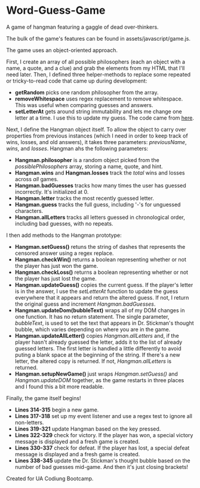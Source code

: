 # Word-Guess-Game

A game of hangman featuring a gaggle of dead over-thinkers.

The bulk of the game's features can be found in assets/javascript/game.js. 

The game uses an object-oriented approach. 

First, I create an array of all possible philosophers (each an object with a name, a quote, and a clue) and grab the elements from my HTML that I'll need later. Then, I defined three helper-methods to replace some repeated or tricky-to-read code that came up during development:

* **getRandom** picks one random philosopher from the array.
* **removeWhitespace** uses regex replacement to remove whitespace. This was useful when comparing guesses and answers.
* **setLetterAt** gets around string immutability and lets me change one letter at a time. I use this to update my guess. The code came from [here](https://stackoverflow.com/questions/1431094/how-do-i-replace-a-character-at-a-particular-index-in-javascript).

Next, I define the Hangman object itself. To allow the object to carry over properties from previous instances (which I need in order to keep track of wins, losses, and old answers), it takes three parameters: *previousName*, *wins*, and *losses*. Hangman ahs the following parameters:

* **Hangman.philosopher** is a random object picked from the *possiblePhilosophers* array, storing a name, quote, and hint.
* **Hangman.wins** and **Hangman.losses** track the *total* wins and losses across *all* games.
* **Hangman.badGuesses** tracks how many times the user has guessed incorrectly. It's initialized at 0.
* **Hangman.letter** tracks the most recently guessed letter.
* **Hangman.guess** tracks the full guess, including '-'s for unguessed characters.
* **Hangman.allLetters** tracks all letters guessed in chronological order, including bad guesses, with no repeats.

I then add methods to the Hangman prototype:

* **Hangman.setGuess()** retuns the string of dashes that represents the censored answer using a regex replace.
* **Hangman.checkWin()** returns a boolean representing whether or not the player has just won the game.
* **Hangman.checkLoss()** returns a boolean representing whether or not the player has just lost the game.
* **Hangman.updateGuess()** copies the current guess. If the player's letter is in the answer, I use the *setLetterAt* function to update the guess everywhere that it appears and return the altered guess. If not, I return the original guess and increment *Hangman.badGuesses*.
* **Hangman.updateDom(bubbleText)** wraps all of my DOM changes in one function. It has no return statement. The single parameter, *bubbleText*, is used to set the text that appears in Dr. Stickman's thought bubble, which varies depending on where you are in the game.
* **Hangman.updateAllLetter()** copies *Hangman.allLetters* and, if the player hasn't already guessed the letter, adds it to the list of already guessed letters. The first letter is handled a little differently to avoid puting a blank space at the beginning of the string. If there's a new letter, the altered copy is returned. If not, *Hangman.allLetters* is returned.
* **Hangman.setupNewGame()** just wraps *Hangman.setGuess()* and *Hangman.updateDOM* together, as the game restarts in three places and I found this a bit more readable.

Finally, the game itself begins!

* **Lines 314-315** begin a new game.
* **Lines 317-318** set up my event listener and use a regex test to ignore all non-letters.
* **Lines 319-321** update Hangman based on the key pressed.
* **Lines 322-329** check for victory. If the player has won, a special victory message is displayed and a fresh game is created.
* **Lines 330-337** check for defeat. If the player has lost, a special defeat message is displayed and a fresh game is created.
* **Lines 338-345** update the Dr. Stickman's thought bubble based on the number of bad guesses mid-game. And then it's just closing brackets!




Created for UA Codiung Bootcamp.

